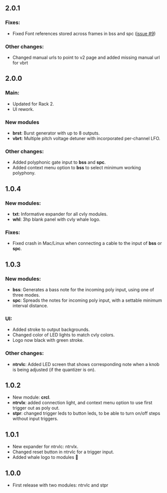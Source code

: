 ## 2.0.1
### Fixes:
* Fixed Font references stored across frames in bss and spc ([issue #9](https://github.com/Lyqst/cvly-modules/issues/9))
### Other changes:
* Changed manual urls to point to v2 page and added missing manual url for vbrt

## 2.0.0
### Main:
* Updated for Rack 2.
* UI rework.
### New modules
* **brst**: Burst generator with up to 8 outputs.
* **vbrt**: Multiple pitch voltage detuner with incorporated per-channel LFO.
### Other changes:
* Added polyphonic gate input to **bss** and **spc**.
* Added context menu option to **bss** to select minimum working polyphony.

## 1.0.4
### New modules:
* **txt**: Informative expander for all cvly modules.
* **whl**: 3hp blank panel with cvly whale logo.
### Fixes:
* Fixed crash in Mac/Linux when connecting a cable to the input of **bss** or **spc**.

## 1.0.3
### New modules:
* **bss**: Generates a bass note for the incoming poly input, using one of three modes.
* **spc**: Spreads the notes for incoming poly input, with a settable minimum interval distance.
### UI:
* Added stroke to output backgrounds.
* Changed color of LED lights to match cvly colors.
* Logo now black with green stroke.
### Other changes:
* **ntrvlc**: Added LED screen that shows corresponding note when a knob is being adjusted (if the quantizer is on).

## 1.0.2
- New module: **crcl**.
- **ntrvlx**: added connection light, and context menu option to use first trigger out as poly out.
- **stpr**: changed trigger leds to button leds, to be able to turn on/off steps without input triggers.

## 1.0.1
- New expander for ntrvlc: ntrvlx.
- Changed reset button in ntrvlc for a trigger input.
- Added whale logo to modules :whale2:

## 1.0.0
- First release with two modules: ntrvlc and stpr
